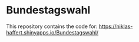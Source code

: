 # Bundestagswahl

This repository contains the code for: https://niklas-haffert.shinyapps.io/Bundestagswahl/

